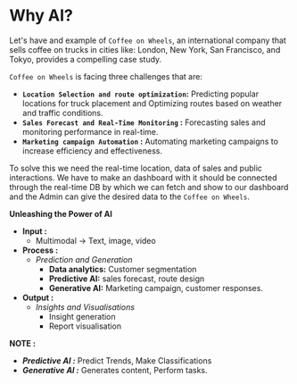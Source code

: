 # **Why AI?**

Let's have and example of `Coffee on Wheels`, an international company that sells coffee on trucks in cities like: London, New York, San Francisco, and Tokyo, provides a compelling case study.

`Coffee on Wheels` is facing three challenges that are: 
* **`Location Selection and route optimization`:** Predicting popular locations for truck placement and Optimizing routes based on weather and traffic conditions.
* **`Sales Forecast and Real-Time Monitoring` :** Forecasting sales and monitoring performance in real-time.
* **`Marketing campaign Automation` :** Automating marketing campaigns to increase efficiency and effectiveness.

To solve this we need the real-time location, data of sales and public interactions. We have to make an dashboard with it should be connected through the real-time DB by which we can fetch and show to our dashboard and the Admin can give the desired data to the `Coffee on Wheels`.

**Unleashing the Power of AI**

* **Input :** 
    * Multimodal -> Text, image, video
* **Process :** 
    * *Prediction and Generation*
        * **Data analytics:** Customer segmentation
        * **Predictive AI:** sales forecast, route design
        * **Generative AI:** Marketing campaign, customer responses.
* **Output :** 
    * *Insights and Visualisations*
        * Insight generation
        * Report visualisation

**NOTE :**
* ***Predictive AI :*** Predict Trends, Make Classifications
* ***Generative AI :*** Generates content, Perform tasks.